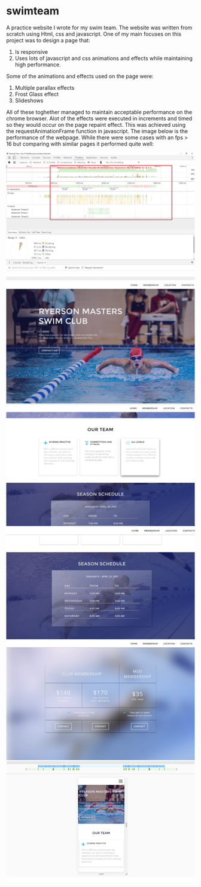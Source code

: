 # swimteam
A practice website I wrote for my swim team. The website was written from scratch using Html, css and javascript. 
One of my main focuses on this project was to design a page that:
1. Is responsive
2. Uses lots of javascript and css animations and effects while maintaining high performance.

Some of the animations and effects used on the page were:
1. Multiple parallax effects
2. Frost Glass effect
3. Slideshows

All of these toghether managed to maintain acceptable performance on the chrome browser. Alot of the effects were executed in increments
and timed so they would occur on the page repaint effect. This was achieved using the requestAnimationFrame function in javascript. The
image below is the performance of the webpage. While there were some cases with an fps > 16 but comparing with similar pages it performed quite well:

![](/Pics/results/1.png)
![](/Pics/results/2.png)
![](/Pics/results/3.png)
![](/Pics/results/4.png)
![](/Pics/results/5.png)
![](/Pics/results/6.png)




